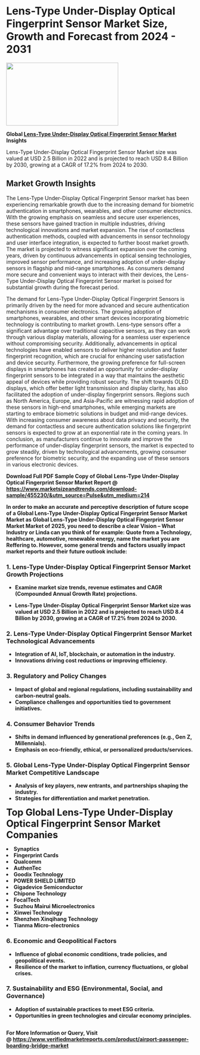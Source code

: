 <H1>Lens-Type Under-Display Optical Fingerprint Sensor Market Size, Growth and Forecast from 2024 - 2031</H1><img class="aligncenter size-medium wp-image-584254" src="https://thirdeyenews.in/wp-content/uploads/2024/09/Global-Market-Research-300x168.jpeg" alt="" width="300" height="168" /><p><strong>Global&nbsp;<a href="https://www.marketsizeandtrends.com/download-sample/455230/&amp;utm_source=Pulse&amp;utm_medium=214">Lens-Type Under-Display Optical Fingerprint Sensor Market</a> Insights</strong></p><p>Lens-Type Under-Display Optical Fingerprint Sensor Market size was valued at USD 2.5 Billion in 2022 and is projected to reach USD 8.4 Billion by 2030, growing at a CAGR of 17.2% from 2024 to 2030.</p><p><h2>Market Growth Insights</h2> <p>The Lens-Type Under-Display Optical Fingerprint Sensor market has been experiencing remarkable growth due to the increasing demand for biometric authentication in smartphones, wearables, and other consumer electronics. With the growing emphasis on seamless and secure user experiences, these sensors have gained traction in multiple industries, driving technological innovations and market expansion. The rise of contactless authentication methods, coupled with advancements in sensor technology and user interface integration, is expected to further boost market growth. The market is projected to witness significant expansion over the coming years, driven by continuous advancements in optical sensing technologies, improved sensor performance, and increasing adoption of under-display sensors in flagship and mid-range smartphones. As consumers demand more secure and convenient ways to interact with their devices, the Lens-Type Under-Display Optical Fingerprint Sensor market is poised for substantial growth during the forecast period.</p> <p><strong></strong></p> <p>The demand for Lens-Type Under-Display Optical Fingerprint Sensors is primarily driven by the need for more advanced and secure authentication mechanisms in consumer electronics. The growing adoption of smartphones, wearables, and other smart devices incorporating biometric technology is contributing to market growth. Lens-type sensors offer a significant advantage over traditional capacitive sensors, as they can work through various display materials, allowing for a seamless user experience without compromising security. Additionally, advancements in optical technologies have enabled sensors to deliver higher resolution and faster fingerprint recognition, which are crucial for enhancing user satisfaction and device security. Furthermore, the growing preference for full-screen displays in smartphones has created an opportunity for under-display fingerprint sensors to be integrated in a way that maintains the aesthetic appeal of devices while providing robust security. The shift towards OLED displays, which offer better light transmission and display clarity, has also facilitated the adoption of under-display fingerprint sensors. Regions such as North America, Europe, and Asia-Pacific are witnessing rapid adoption of these sensors in high-end smartphones, while emerging markets are starting to embrace biometric solutions in budget and mid-range devices. With increasing consumer awareness about data privacy and security, the demand for contactless and secure authentication solutions like fingerprint sensors is expected to grow at an exponential rate in the coming years. In conclusion, as manufacturers continue to innovate and improve the performance of under-display fingerprint sensors, the market is expected to grow steadily, driven by technological advancements, growing consumer preference for biometric security, and the expanding use of these sensors in various electronic devices.</p> <p><strong></p><p><span class=""><strong>Download Full PDF Sample Copy of Global Lens-Type Under-Display Optical Fingerprint Sensor Market Report</strong> @ <a href="https://www.marketsizeandtrends.com/download-sample/455230/&amp;utm_source=Pulse&amp;utm_medium=214" target="_blank">https://www.marketsizeandtrends.com/download-sample/455230/&amp;utm_source=Pulse&amp;utm_medium=214</a></span></p><p>In order to make an accurate and perceptive description of future scope of a Global&nbsp;Lens-Type Under-Display Optical Fingerprint Sensor Market Market as Global&nbsp;Lens-Type Under-Display Optical Fingerprint Sensor Market Market of 2025, you need to describe a clear Vision &ndash; What Industry or Linda can you think of for example: Quote from a Technology, healthcare, automotive, renewable energy, name the market you are Reffering to. However, some general trends and factors usually impact market reports and their future outlook include:</p><h3>1.&nbsp;<strong>Lens-Type Under-Display Optical Fingerprint Sensor Market Growth Projections</strong></h3><ul><li>Examine market size trends, revenue estimates and CAGR (Compounded Annual Growth Rate) projections.</li><li><p>Lens-Type Under-Display Optical Fingerprint Sensor Market size was valued at USD 2.5 Billion in 2022 and is projected to reach USD 8.4 Billion by 2030, growing at a CAGR of 17.2% from 2024 to 2030.</p></li></ul><h3>2.&nbsp;<strong>Lens-Type Under-Display Optical Fingerprint Sensor Market Technological Advancements</strong></h3><ul><li>Integration of AI, IoT, blockchain, or automation in the industry.</li><li>Innovations driving cost reductions or improving efficiency.</li></ul><h3>3.&nbsp;<strong>Regulatory and Policy Changes</strong></h3><ul><li>Impact of global and regional regulations, including sustainability and carbon-neutral goals.</li><li>Compliance challenges and opportunities tied to government initiatives.</li></ul><h3>4.&nbsp;<strong>Consumer Behavior Trends</strong></h3><ul><li>Shifts in demand influenced by generational preferences (e.g., Gen Z, Millennials).</li><li>Emphasis on eco-friendly, ethical, or personalized products/services.</li></ul><h3>5.&nbsp;<strong>Global Lens-Type Under-Display Optical Fingerprint Sensor Market Competitive Landscape</strong></h3><ul><li>Analysis of key players, new entrants, and partnerships shaping the industry.</li><li>Strategies for differentiation and market penetration.</li></ul><p data-pm-slice="1 1 []"><span style="color: inherit; font-family: inherit; font-size: 25px;">Top Global Lens-Type Under-Display Optical Fingerprint Sensor Market Companies</span></p><div class="" data-test-id=""><p><li>Synaptics</li><li> Fingerprint Cards</li><li> Qualcomm</li><li> AuthenTec</li><li> Goodix Technology</li><li> POWER SHIELD LIMITED</li><li> Gigadevice Semiconductor</li><li> Chipone Technology</li><li> FocalTech</li><li> Suzhou Mairui Microelectronics</li><li> Xinwei Technology</li><li> Shenzhen Xinqihang Technology</li><li> Tianma Micro-electronics</li></p></div><h3>6.&nbsp;<strong>Economic and Geopolitical Factors</strong></h3><ul><li>Influence of global economic conditions, trade policies, and geopolitical events.</li><li>Resilience of the market to inflation, currency fluctuations, or global crises.</li></ul><h3>7.&nbsp;<strong>Sustainability and ESG (Environmental, Social, and Governance)</strong></h3><ul><li>Adoption of sustainable practices to meet ESG criteria.</li><li>Opportunities in green technologies and circular economy principles.</li></ul><h2><strong style="font-size: 14px;">For More Information or Query, Visit @&nbsp;</strong><a style="background-color: #ffffff; font-size: 14px;" href="https://www.marketsizeandtrends.com/report/lens-type-under-display-optical-fingerprint-sensor-market/" target="_blank">https://www.verifiedmarketreports.com/product/airport-passenger-boarding-bridge-market</a></h2>
